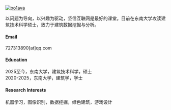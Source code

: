 [![po1ava](https://img.shields.io/badge/po1ava-github-blue?logo=github)](https://github.com/po1ava)

以问题为导向，以兴趣为驱动，坚信互联网是最好的课堂。目前在东南大学攻读建筑技术科学硕士，致力于建筑数据挖掘与分析。

#### Email
727313890[at]qq.com

#### Education
2025至今，东南大学，建筑技术科学，硕士<br>
2020-2025，东南大学，建筑学，学士

#### Research Interests
机器学习，图像识别，数据挖掘，绿色建筑，游戏设计